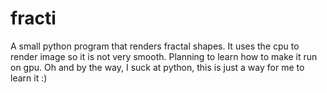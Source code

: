 fracti
======

A small python program that renders fractal shapes. It uses the cpu to render image so it is not very smooth. Planning to learn how to make it run on gpu. Oh and by the way, I suck at python, this is just a way for me to learn it :)
